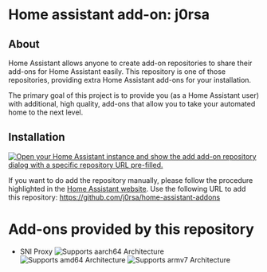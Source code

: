 # Home assistant add-on: j0rsa

## About

Home Assistant allows anyone to create add-on repositories to share their add-ons for Home Assistant easily. This repository is one of those repositories, providing extra Home Assistant add-ons for your installation.

The primary goal of this project is to provide you (as a Home Assistant user) with additional, high quality, add-ons that allow you to take your automated home to the next level.

## Installation

[![Open your Home Assistant instance and show the add add-on repository dialog with a specific repository URL pre-filled.](https://my.home-assistant.io/badges/supervisor_add_addon_repository.svg)](https://my.home-assistant.io/redirect/supervisor_add_addon_repository/?repository_url=https%3A%2F%2Fgithub.com%2Fj0rsa%2Fhome-assistant-addons)

If you want to do add the repository manually, please follow the procedure highlighted in the [Home Assistant website](https://home-assistant.io/hassio/installing_third_party_addons). Use the following URL to add this repository: https://github.com/j0rsa/home-assistant-addons

# Add-ons provided by this repository

- SNI Proxy ![Supports aarch64 Architecture][aarch64-shield] ![Supports amd64 Architecture][amd64-shield] ![Supports armv7 Architecture][armv7-shield]


[aarch64-shield]: https://img.shields.io/badge/aarch64-yes-green.svg
[amd64-shield]: https://img.shields.io/badge/amd64-yes-green.svg
[armhf-shield]: https://img.shields.io/badge/armhf-yes-green.svg
[armv7-shield]: https://img.shields.io/badge/armv7-yes-green.svg
[i386-shield]: https://img.shields.io/badge/i386-yes-green.svg
